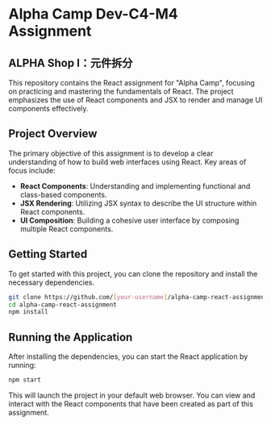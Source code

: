 # Alpha Camp Dev-C4-M4 Assignment
## ALPHA Shop I：元件拆分

This repository contains the React assignment for "Alpha Camp", focusing on practicing and mastering the fundamentals of React. The project emphasizes the use of React components and JSX to render and manage UI components effectively.

## Project Overview

The primary objective of this assignment is to develop a clear understanding of how to build web interfaces using React. Key areas of focus include:

- **React Components**: Understanding and implementing functional and class-based components.
- **JSX Rendering**: Utilizing JSX syntax to describe the UI structure within React components.
- **UI Composition**: Building a cohesive user interface by composing multiple React components.

## Getting Started

To get started with this project, you can clone the repository and install the necessary dependencies.

```bash
git clone https://github.com/[your-username]/alpha-camp-react-assignment.git
cd alpha-camp-react-assignment
npm install
```

## Running the Application

After installing the dependencies, you can start the React application by running:

```bash
npm start
```

This will launch the project in your default web browser. You can view and interact with the React components that have been created as part of this assignment.
